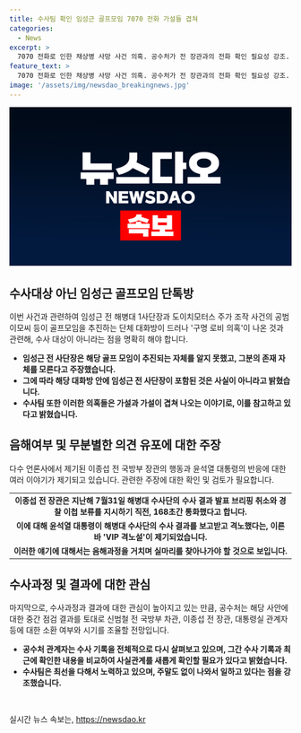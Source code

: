 ```yaml
---
title: 수사팀 확인 임성근 골프모임 7070 전화 가설들 겹쳐
categories:
  - News
excerpt: >
  7070 전화로 인한 채상병 사망 사건 의혹. 공수처가 전 장관과의 전화 확인 필요성 강조. 나아가 임 전 장관의 VIP 격노설과 골프모임 의혹에 대한 조사 속도에 관심. 더불어민주당의 공세와 전 사단장의 부인, 또 공수처의 추가 조사 예고. 현재 수사진행과 관련된 심리와 상황을 담담하게 기록한 기사로 인기를 끌 수 있을 것으로 보임.
feature_text: >
  7070 전화로 인한 채상병 사망 사건 의혹. 공수처가 전 장관과의 전화 확인 필요성 강조. 나아가 임 전 장관의 VIP 격노설과 골프모임 의혹에 대한 조사 속도에 관심. 더불어민주당의 공세와 전 사단장의 부인, 또 공수처의 추가 조사 예고. 현재 수사진행과 관련된 심리와 상황을 담담하게 기록한 기사로 인기를 끌 수 있을 것으로 보임.
image: '/assets/img/newsdao_breakingnews.jpg'
---
```


<p><img src="/assets/img/newsdao_breakingnews.jpg" alt="flaretime 속보" /></p>

<h2 data-ke-size="size26">수사대상 아닌 임성근 골프모임 단톡방</h2>

<p data-ke-size="size16">이번 사건과 관련하여 임성근 전 해병대 1사단장과 도이치모터스 주가 조작 사건의 공범 이모씨 등이 골프모임을 추진하는 단체 대화방이 드러나 '구명 로비 의혹'이 나온 것과 관련해, 수사 대상이 아니라는 점을 명확히 해야 합니다.</p>

<ul>
<li><b>임성근 전 사단장은 해당 골프 모임이 추진되는 자체를 알지 못했고, 그분의 존재 자체를 모른다고 주장했습니다.</b></li>
<li><b>그에 따라 해당 대화방 안에 임성근 전 사단장이 포함된 것은 사실이 아니라고 밝혔습니다.</b></li>
<li><b>수사팀 또한 이러한 의혹들은 가설과 가설이 겹쳐 나오는 이야기로, 이를 참고하고 있다고 밝혔습니다.</b></li>
</ul>

<h2 data-ke-size="size26">음해여부 및 무분별한 의견 유포에 대한 주장</h2>

<p data-ke-size="size16">다수 언론사에서 제기된 이종섭 전 국방부 장관의 행동과 윤석열 대통령의 반응에 대한 여러 이야기가 제기되고 있습니다. 관련한 주장에 대한 확인 및 검토가 필요합니다.</p>

<table>
<tbody>
<tr>
<td style="text-align: center; height: 17px;"><b>이종섭 전 장관은 지난해 7월31일 해병대 수사단의 수사 결과 발표 브리핑 취소와 경찰 이첩 보류를 지시하기 직전, 168초간 통화했다고 합니다.</b></td>
</tr>
<tr>
<td style="text-align: center; height: 17px;"><b>이에 대해 윤석열 대통령이 해병대 수사단의 수사 결과를 보고받고 격노했다는, 이른바 'VIP 격노설'이 제기되었습니다.</b></td>
</tr>
<tr>
<td style="text-align: center; height: 17px;"><b>이러한 얘기에 대해서는 음해과정을 거치며 실마리를 찾아나가야 할 것으로 보입니다.</b></td>
</tr>
</tbody>
</table>

<h2 data-ke-size="size26">수사과정 및 결과에 대한 관심</h2>

<p data-ke-size="size16">마지막으로, 수사과정과 결과에 대한 관심이 높아지고 있는 만큼, 공수처는 해당 사안에 대한 중간 점검 결과를 토대로 신범철 전 국방부 차관, 이종섭 전 장관, 대통령실 관계자 등에 대한 소환 여부와 시기를 조율할 전망입니다.</p>

<ul>
<li><b>공수처 관계자는 수사 기록을 전체적으로 다시 살펴보고 있으며, 그간 수사 기록과 최근에 확인한 내용을 비교하여 사실관계를 새롭게 확인할 필요가 있다고 밝혔습니다.</b></li>
<li><b>수사팀은 최선을 다해서 노력하고 있으며, 주말도 없이 나와서 일하고 있다는 점을 강조했습니다.</b></li>
</ul>

<p data-ke-size="size16">&nbsp;</p>
실시간 뉴스 속보는, <a href="https://newsdao.kr" rel="dofollow">https://newsdao.kr</a>


